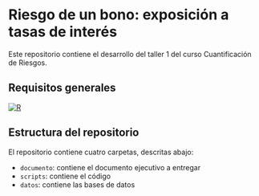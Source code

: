 # Riesgo de un bono: exposición a tasas de interés

Este repositorio contiene el desarrollo del taller 1 del curso Cuantificación de Riesgos. 

## Requisitos generales
[![R](https://img.shields.io/badge/R-4.1.20-white?logo=r)](https://www.r-project.org/)



## Estructura del repositorio

El repositorio contiene cuatro carpetas, descritas abajo:

- `documento`: contiene el documento ejecutivo a entregar
- `scripts`: contiene el código 
- `datos`: contiene las bases de datos